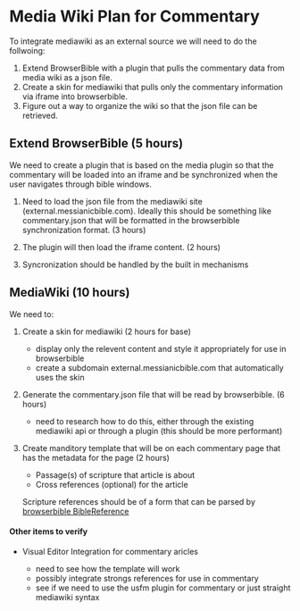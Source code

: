 # Media Wiki Plan for Commentary

To integrate mediawiki as an external source we will need to do the follwoing:

1. Extend BrowserBible with a plugin that pulls the commentary data from media wiki as a json file.
2. Create a skin for mediawiki that pulls only the commentary information via iframe into browserbible.
2. Figure out a way to organize the wiki so that the json file can be retrieved.

## Extend BrowserBible (5 hours)

We need to create a plugin that is based on the media plugin so that the commentary will be loaded into an iframe and be synchronized when the user navigates through bible windows.

1. Need to load the json file from the mediawiki site (external.messianicbible.com). Ideally this should be something like commentary.json that will be formatted in the browserbible synchronization format. (3 hours)

2. The plugin will then load the iframe content. (2 hours)

3. Syncronization should be handled by the built in mechanisms


## MediaWiki (10 hours)

We need to:

1. Create a skin for mediawiki (2 hours for base)

	* display only the relevent content and style it appropriately for use in browserbible
	* create a subdomain external.messianicbible.com that automatically uses the skin


2. Generate the commentary.json file that will be read by browserbible. (6 hours)

	* need to research how to do this, either through the existing mediawiki api or through a plugin (this should be more performant)

3. Create manditory template that will be on each commentary page that has the metadata for the page (2 hours)

	* Passage(s) of scripture that article is about
	* Cross references (optional) for the article

	Scripture references should be of a form that can be parsed by [browserbible BibleReference](app/js/bible/bible.reference.js)



#### Other items to verify

* Visual Editor Integration for commentary aricles

	* need to see how the template will work
	* possibly integrate strongs references for use in commentary
	* see if we need to use the usfm plugin for commentary or just straight mediawiki syntax
